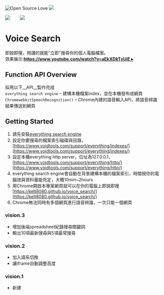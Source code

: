 ![Open Source Love](https://badges.frapsoft.com/os/v2/open-source.png?v=103)
<img src="https://img.shields.io/github/languages/top/badges/shields.svg">  

<img src="https://kelt8080.github.io/public//image/app/everything.png">　&nbsp;　<img src="https://kelt8080.github.io/public//image/app/chrome.png">


# Voice Search

即說即搜，用講的就能"立即"搜尋你的個人電腦檔案。   
效果展示:[**https://www.youtube.com/watch?v=aEkXDkTxUiE ▸**](https://www.youtube.com/watch?v=aEkXDkTxUiE)   

## Function API Overview

採用以下__API__製作完成    
`everything search engine` &ndash; 建構本機檔案index，並在本機發布成網頁   
`ChromewebkitSpeechRecognition()` &ndash; Chrome內建的語音輸入API，將語音辨識結果傳送到網頁   

## Getting Started

1. 請先安裝[everything search engine](https://www.voidtools.com/)
1. 設定你要搜尋的檔案索引磁碟與目錄，[https://www.voidtools.com/support/everything/indexes/](https://www.voidtools.com/support/everything/indexes/)
1. 設定本機everything http server，位址為127.0.0.1，[https://www.voidtools.com/support/everything/http/](https://www.voidtools.com/support/everything/http/)
1. everything search engine會自動在背景建構本機的檔案索引，時間視你的電腦效與資料量能而定，大概10min~2hours
1. 用Chrome開啟本專案網頁就可以在你的電腦上即說即搜[https://kelt8080.github.io/voice_search/](https://kelt8080.github.io/voice_search/)
1. Chrome無法同時有多個網頁進行語音辨識，一次只能一個網頁

### vision.3
* 增加後端spreadsheet紀錄搜尋關鍵詞
* 輸出10項最新搜尋與5項最常搜尋

### vision.2
* 加入語系切換
* 讓iframe自動調整高度

### vision.1
* 新建
